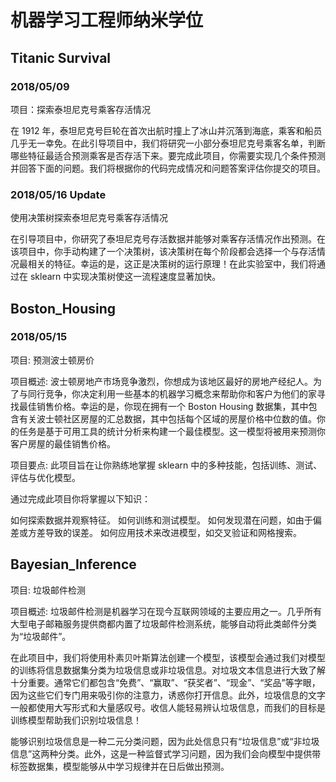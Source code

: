 # 机器学习工程师纳米学位

## Titanic Survival

### 2018/05/09

项目：探索泰坦尼克号乘客存活情况

在 1912 年，泰坦尼克号巨轮在首次出航时撞上了冰山并沉落到海底，乘客和船员几乎无一幸免。在此引导项目中，我们将研究一小部分泰坦尼克号乘客名单，判断哪些特征最适合预测乘客是否存活下来。要完成此项目，你需要实现几个条件预测并回答下面的问题。我们将根据你的代码完成情况和问题答案评估你提交的项目。

### 2018/05/16 Update

使用决策树探索泰坦尼克号乘客存活情况

在引导项目中，你研究了泰坦尼克号存活数据并能够对乘客存活情况作出预测。在该项目中，你手动构建了一个决策树，该决策树在每个阶段都会选择一个与存活情况最相关的特征。幸运的是，这正是决策树的运行原理！在此实验室中，我们将通过在 sklearn 中实现决策树使这一流程速度显著加快。

## Boston_Housing

### 2018/05/15

项目: 预测波士顿房价

项目概述:
波士顿房地产市场竞争激烈，你想成为该地区最好的房地产经纪人。为了与同行竞争，你决定利用一些基本的机器学习概念来帮助你和客户为他们的家寻找最佳销售价格。幸运的是，你现在拥有一个 Boston Housing 数据集，其中包含有关波士顿社区房屋的汇总数据，其中包括每个区域的房屋价格中位数的值。你的任务是基于可用工具的统计分析来构建一个最佳模型。这一模型将被用来预测你客户房屋的最佳销售价格。

项目要点:
此项目旨在让你熟练地掌握 sklearn 中的多种技能，包括训练、测试、评估与优化模型。

通过完成此项目你将掌握以下知识：

如何探索数据并观察特征。
如何训练和测试模型。
如何发现潜在问题，如由于偏差或方差导致的误差。
如何应用技术来改进模型，如交叉验证和网格搜索。

## Bayesian_Inference

项目: 垃圾邮件检测

项目概述:
垃圾邮件检测是机器学习在现今互联网领域的主要应用之一。几乎所有大型电子邮箱服务提供商都内置了垃圾邮件检测系统，能够自动将此类邮件分类为“垃圾邮件”。

在此项目中，我们将使用朴素贝叶斯算法创建一个模型，该模型会通过我们对模型的训练将信息数据集分类为垃圾信息或非垃圾信息。对垃圾文本信息进行大致了解十分重要。通常它们都包含“免费”、“赢取”、“获奖者”、“现金”、“奖品”等字眼，因为这些它们专门用来吸引你的注意力，诱惑你打开信息。此外，垃圾信息的文字一般都使用大写形式和大量感叹号。收信人能轻易辨认垃圾信息，而我们的目标是训练模型帮助我们识别垃圾信息！

能够识别垃圾信息是一种二元分类问题，因为此处信息只有“垃圾信息”或“非垃圾信息”这两种分类。此外，这是一种监督式学习问题，因为我们会向模型中提供带标签数据集，模型能够从中学习规律并在日后做出预测。
